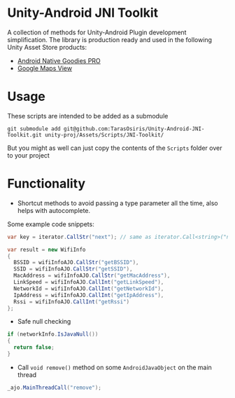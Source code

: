 # Unity-Android JNI Toolkit

A collection of methods for Unity-Android Plugin development simplification. The library is production ready and used in the following Unity Asset Store products:
* [Android Native Goodies PRO](https://assetstore.unity.com/packages/tools/integration/android-native-goodies-pro-67473)
* [Google Maps View](https://www.assetstore.unity3d.com/#!/content/82542)

# Usage

These scripts are intended to be added as a submodule

```
git submodule add git@github.com:TarasOsiris/Unity-Android-JNI-Toolkit.git unity-proj/Assets/Scripts/JNI-Toolkit/
```

But you might as well can just copy the contents of the `Scripts` folder over to your project

# Functionality

* Shortcut methods to avoid passing a type parameter all the time, also helps with autocomplete.

Some example code snippets:

```csharp
var key = iterator.CallStr("next"); // same as iterator.Call<string>("next")
```

```csharp
var result = new WifiInfo
{
  BSSID = wifiInfoAJO.CallStr("getBSSID"),
  SSID = wifiInfoAJO.CallStr("getSSID"),
  MacAddress = wifiInfoAJO.CallStr("getMacAddress"),
  LinkSpeed = wifiInfoAJO.CallInt("getLinkSpeed"),
  NetworkId = wifiInfoAJO.CallInt("getNetworkId"),
  IpAddress = wifiInfoAJO.CallInt("getIpAddress"),
  Rssi = wifiInfoAJO.CallInt("getRssi")
};
```

* Safe null checking

```csharp
if (networkInfo.IsJavaNull())
{
  return false;
}
```

* Call `void remove()` method on some `AndroidJavaObject` on the main thread

```csharp
_ajo.MainThreadCall("remove");
```

